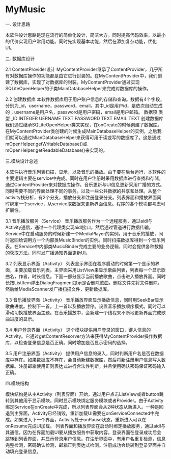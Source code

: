# MyMusic

一. 设计思路

   本软件设计思路是现在流行的简单化设计，简洁大方。同时提高代码效率，以最小的代价实现用户常用功能。同时先实现基本功能，然后在添加复杂功能，优化UI。

二. 数据库设计

2.1 ContentProvider设计
   MyContentProvider继承了ContentProvider，几乎所有对数据库操作的功能都是由它进行封装的。在MyContentProvider中，我们创建了数据库，实现了对数据库的封装。MyContentProvider通过实现SQLiteOpenHelper的子类MainDatabaseHelper来完成对数据库的操作。
 
2.2 创建数据库
   本软件数据库用于用户账户信息的存储和查询。数据有4个字段，分别为_id，username，password，email。其中_id是用户id，是依次自动生成的；username是用户名，password是用户密码，email是用户邮箱。
         数据项                 类型
         _ID                    INTEGER
         UERNAME                TEXT
         PASSWORD               TEXT
         EMAIL                  TEXT
   创建数据库我们通过继承SQLiteOpenHelper类来实现，在onCreate的时候创建了数据库。在MyContentProvider类创建的时候生成MainDatabaseHelper的实例，之后我们就可以通过MianDatabaseHelper来获得可用于读或写的数据库了。这是通过mOpenHelper.getWritableDatabase()或mOpenHelper.getReadableDatabase()来实现的。

三.模块设计总述

   本软件执行音乐列表扫描，显示，以及音乐的播放。由于要在后台运行，本软件的主要逻辑主要在service中完成。同时在用户注册时采用数据库进行查找和存储，通过ContentProvider来对数据库操作。音乐更新与UI信息更新采用广播的方式。同时需要不同的界面处理不同的事务。以及一些公共数据的共享和处理。从整个activity栈分析，有2个分支，播放分支和注册登录分支。列表界面和播放界面同时绑定一个service，从service取数据来更新界面信息。程序的各个模块都考虑可扩展性。

3.1 音乐播放服务（Service）
   音乐播放服务作为一个远程服务，通过aidl与Activity通信，通过一个代理类实现aidl接口，然后通过管道进行数据传输。Service中在启动服务的时候新建一个MediaPlayer的实例，用于音乐的播放，同时返回给调用方一个内部类MusicBinder的实例。同时扫描数据库得到一个音乐列表。在Service中内部类MusicBinder完成主要的业务逻辑，同时会提供各种数据的获取方法。同时发广播通知界面更新UI。

3.2 列表显示界面（Activity）
   列表显示界面在程序启动的时候第一个显示的界面，主要加载音乐列表。主界面采用ListView来显示歌曲列表，列表每一个显示歌曲名，作者，时长信息。下面一部分显示当前播放歌曲，点击进入播放界面。同时长按ListItem弹出DialogFragment提示是否删除歌曲。删除文件先将文件删除，然后给MediaScanner发广播扫描文件，更新数据库。

3.3 音乐播放界面（Activity）
   音乐播放界面显示播放信息，同时用SeekBar显示歌曲进度。控制下一首，上一首以及播放暂停。设置音乐播放顺序模式。同时可以滑动切换播放界面主题。在音乐播放中，会新建一个线程来不断地更新界面完成歌曲进度的显示。

3.4 用户登录界面（Activity）
   这个模块提供用户登录的窗口，键入信息的Activity。它通过getContentResorver方法来获得MyContentProvider操作数据库，以检查登录信息是否正确。同时增加是否显示密码的选择。

3.5 用户注册界面（Activity）
   提供用户信息的录入，同时判断用户名是否在数据库中存在。如果数据库不存在，会自动新建数据库，然后将新注册用户信息写入数据库。注册邮箱使用正则表达式进行合法性判断，并且使用确认密码保证密码输入正确。

四.模块结构

   模块结构是从主Activity（列表界面）开始，通过用户点击ListView或者button跳转到其他用于显示模块。同时显示模块绑定服务模块或者Provider。由于Activity绑定Service在onCreate中完成，所以列表界面会从2种状态从新进入。一种是回退到主界面，Activity已经销毁，重新加载UI需要在onServiceConnected中完成。如果进入下一个界面，Activity处于onPause状态，重新进入可以在onResume完成UI加载。
   列表界面和播放界面在启动时绑定播放服务，通过aidl与其通信，因为在界面加载UI要从播放服务中获取内容。登录界面在登录成功后会跳转到列表界面，并显示登录用户信息。在注册界面中，有用户名重复检测，信息完整检测，密码确认检测，邮箱正则表达式检测。注册成功会跳转到登录界面并自动填充登录信息。


